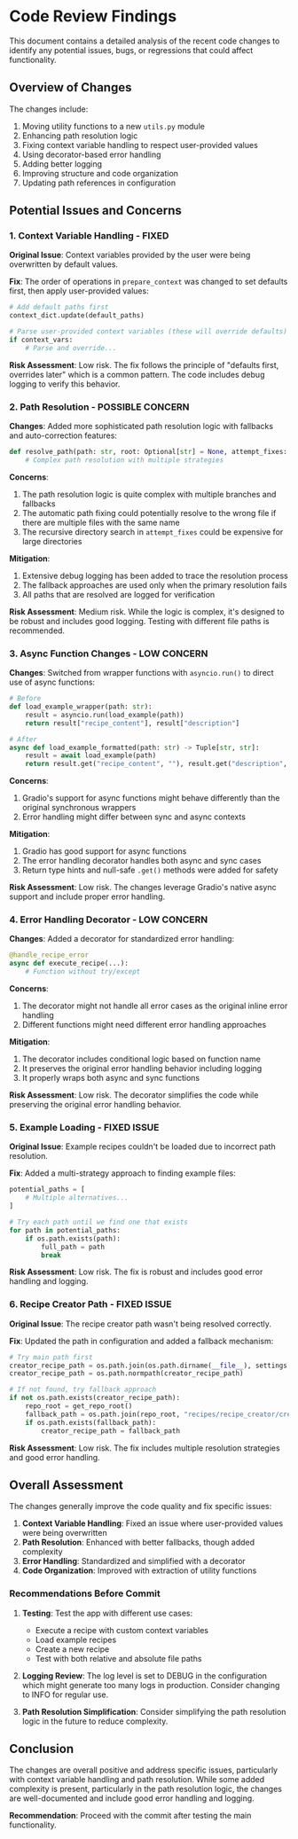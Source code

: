 # Code Review Findings

This document contains a detailed analysis of the recent code changes to identify any potential issues, bugs, or regressions that could affect functionality.

## Overview of Changes

The changes include:
1. Moving utility functions to a new `utils.py` module
2. Enhancing path resolution logic
3. Fixing context variable handling to respect user-provided values
4. Using decorator-based error handling
5. Adding better logging
6. Improving structure and code organization
7. Updating path references in configuration

## Potential Issues and Concerns

### 1. Context Variable Handling - FIXED

**Original Issue**: Context variables provided by the user were being overwritten by default values.

**Fix**: The order of operations in `prepare_context` was changed to set defaults first, then apply user-provided values:
```python
# Add default paths first
context_dict.update(default_paths)

# Parse user-provided context variables (these will override defaults)
if context_vars:
    # Parse and override...
```

**Risk Assessment**: Low risk. The fix follows the principle of "defaults first, overrides later" which is a common pattern. The code includes debug logging to verify this behavior.

### 2. Path Resolution - POSSIBLE CONCERN

**Changes**: Added more sophisticated path resolution logic with fallbacks and auto-correction features:
```python
def resolve_path(path: str, root: Optional[str] = None, attempt_fixes: bool = True) -> str:
    # Complex path resolution with multiple strategies
```

**Concerns**:
1. The path resolution logic is quite complex with multiple branches and fallbacks
2. The automatic path fixing could potentially resolve to the wrong file if there are multiple files with the same name
3. The recursive directory search in `attempt_fixes` could be expensive for large directories

**Mitigation**:
1. Extensive debug logging has been added to trace the resolution process
2. The fallback approaches are used only when the primary resolution fails
3. All paths that are resolved are logged for verification

**Risk Assessment**: Medium risk. While the logic is complex, it's designed to be robust and includes good logging. Testing with different file paths is recommended.

### 3. Async Function Changes - LOW CONCERN

**Changes**: Switched from wrapper functions with `asyncio.run()` to direct use of async functions:
```python
# Before
def load_example_wrapper(path: str):
    result = asyncio.run(load_example(path))
    return result["recipe_content"], result["description"]

# After
async def load_example_formatted(path: str) -> Tuple[str, str]:
    result = await load_example(path)
    return result.get("recipe_content", ""), result.get("description", "")
```

**Concerns**:
1. Gradio's support for async functions might behave differently than the original synchronous wrappers
2. Error handling might differ between sync and async contexts

**Mitigation**:
1. Gradio has good support for async functions
2. The error handling decorator handles both async and sync cases
3. Return type hints and null-safe `.get()` methods were added for safety

**Risk Assessment**: Low risk. The changes leverage Gradio's native async support and include proper error handling.

### 4. Error Handling Decorator - LOW CONCERN

**Changes**: Added a decorator for standardized error handling:
```python
@handle_recipe_error
async def execute_recipe(...):
    # Function without try/except
```

**Concerns**:
1. The decorator might not handle all error cases as the original inline error handling
2. Different functions might need different error handling approaches

**Mitigation**:
1. The decorator includes conditional logic based on function name
2. It preserves the original error handling behavior including logging
3. It properly wraps both async and sync functions

**Risk Assessment**: Low risk. The decorator simplifies the code while preserving the original error handling behavior.

### 5. Example Loading - FIXED ISSUE

**Original Issue**: Example recipes couldn't be loaded due to incorrect path resolution.

**Fix**: Added a multi-strategy approach to finding example files:
```python
potential_paths = [
    # Multiple alternatives...
]

# Try each path until we find one that exists
for path in potential_paths:
    if os.path.exists(path):
        full_path = path
        break
```

**Risk Assessment**: Low risk. The fix is robust and includes good error handling and logging.

### 6. Recipe Creator Path - FIXED ISSUE

**Original Issue**: The recipe creator path wasn't being resolved correctly.

**Fix**: Updated the path in configuration and added a fallback mechanism:
```python
# Try main path first
creator_recipe_path = os.path.join(os.path.dirname(__file__), settings.recipe_creator_path)
creator_recipe_path = os.path.normpath(creator_recipe_path)

# If not found, try fallback approach
if not os.path.exists(creator_recipe_path):
    repo_root = get_repo_root()
    fallback_path = os.path.join(repo_root, "recipes/recipe_creator/create.json")
    if os.path.exists(fallback_path):
        creator_recipe_path = fallback_path
```

**Risk Assessment**: Low risk. The fix includes multiple resolution strategies and good error handling.

## Overall Assessment

The changes generally improve the code quality and fix specific issues:

1. **Context Variable Handling**: Fixed an issue where user-provided values were being overwritten
2. **Path Resolution**: Enhanced with better fallbacks, though added complexity
3. **Error Handling**: Standardized and simplified with a decorator
4. **Code Organization**: Improved with extraction of utility functions

### Recommendations Before Commit

1. **Testing**: Test the app with different use cases:
   - Execute a recipe with custom context variables
   - Load example recipes
   - Create a new recipe
   - Test with both relative and absolute file paths

2. **Logging Review**: The log level is set to DEBUG in the configuration which might generate too many logs in production. Consider changing to INFO for regular use.

3. **Path Resolution Simplification**: Consider simplifying the path resolution logic in the future to reduce complexity.

## Conclusion

The changes are overall positive and address specific issues, particularly with context variable handling and path resolution. While some added complexity is present, particularly in the path resolution logic, the changes are well-documented and include good error handling and logging.

**Recommendation**: Proceed with the commit after testing the main functionality.